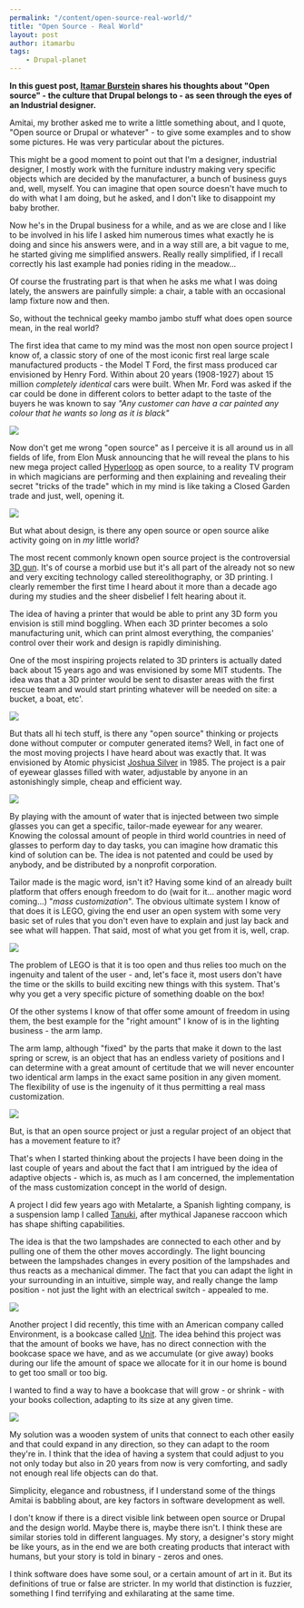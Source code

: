 ```yaml
---
permalink: "/content/open-source-real-world/"
title: "Open Source - Real World"
layout: post
author: itamarbu
tags:
    - Drupal-planet
---
```



__In this guest post, [Itamar Burstein](http://www.itamarburstein.com/) shares his thoughts about "Open source" - the culture that Drupal belongs to - as seen through the eyes of an Industrial designer.__

Amitai, my brother asked me to write a little something about, and I quote, "Open source or Drupal or whatever" - to give some examples and to show some pictures. He was very particular about the pictures.

This might be a good moment to point out that I'm a designer, industrial designer, I mostly work with the furniture industry making very specific objects which are decided by the manufacturer, a bunch of business guys and, well, myself.  You can imagine that open source doesn't have much to do with what I am doing, but he asked, and I don't like to disappoint my baby brother.

<!-- more -->

Now he's in the Drupal business for a while, and as we are close and I like to be involved in his life I asked him numerous times what exactly he is doing and since his answers were, and in a way still are, a bit vague to me, he started giving me simplified answers. Really really simplified, if I recall correctly his last example had ponies riding in the meadow...

Of course the frustrating part is that when he asks me what I was doing lately, the answers are painfully simple: a chair, a table with an occasional lamp fixture now and then.

So, without the technical geeky mambo jambo stuff what does open source mean, in the real world?

The first idea that came to my mind was the most non open source project I know of, a classic story of one of the most iconic first real large scale manufactured products - the Model T Ford, the first mass produced car envisioned by Henry Ford. Within about 20 years (1908-1927) about 15 million _completely identical_ cars were built. When Mr. Ford was asked if the car could be done in different colors to better adapt to the taste of the buyers he was known to say _"Any customer can have a car painted any colour that he wants so long as it is black"_

<div class="thumbnail">
  <img src="{{BASE_PATH}}/assets/images/posts/open-source-real-world/image1.jpg" />
</div>

Now don't get me wrong "open source" as I perceive it is all around us in all fields of life, from Elon Musk announcing that he will reveal the plans to his new mega project called [Hyperloop](http://en.wikipedia.org/wiki/Hyperloop) as open source, to a reality TV program in which magicians are performing and then explaining and revealing their secret "tricks of the trade" which in my mind is like taking a Closed Garden trade and just, well, opening it.

<div class="thumbnail">
  <img src="{{BASE_PATH}}/assets/images/posts/open-source-real-world/image2.jpg" />
</div>

But what about design, is there any open source or open source alike activity going on in _my_ little world?

The most recent commonly known open source project is the controversial [3D
gun](http://www.engineering.com/3DPrinting/3DPrintingArticles/ArticleID/6103/The-First-Commercial-3D-Printed-Metal-Gun-Part.aspx).
It's of course a morbid use but it's all part of the already not so new and very exciting
technology called stereolithography, or 3D printing. I clearly remember the first time I heard about it more than a decade ago during my studies and the sheer disbelief I felt hearing about it.

The idea of having a printer that would be able to print any 3D form you envision is still mind boggling. When each 3D printer becomes a solo manufacturing unit, which can print almost everything, the companies' control over their work and design is rapidly diminishing.

One of the most inspiring projects related to 3D printers is actually dated back about 15 years ago and was envisioned by some MIT students. The idea was that a 3D printer would be sent to disaster areas with the first rescue team and would start printing whatever will be needed on site: a bucket, a boat, etc'.

<div class="thumbnail">
  <img src="{{BASE_PATH}}/assets/images/posts/open-source-real-world/image3.jpg" />
</div>

But thats all hi tech stuff, is there any "open source" thinking or projects done without computer or computer generated items?
Well, in fact one of the most moving projects I have heard about was exactly that. It was envisioned by Atomic physicist [Joshua Silver](http://www.ted.com/talks/josh_silver_demos_adjustable_liquid_filled_eyeglasses.html) in 1985. The project is a pair of eyewear glasses filled with water, adjustable by anyone in an astonishingly simple, cheap and efficient way.

<div class="thumbnail">
  <img src="{{BASE_PATH}}/assets/images/posts/open-source-real-world/image4.jpg" />
</div>

 By playing with the amount of water that is injected between two simple glasses you can get a specific, tailor-made eyewear for any wearer. Knowing the colossal amount of people in third world countries in need of glasses to perform day to day tasks, you can imagine how dramatic this kind of solution can be. The idea is not patented and could be used by anybody, and be distributed by a nonprofit corporation.

Tailor made is the magic word, isn't it? Having some kind of an already built platform that offers enough freedom to do (wait for it... another magic word coming...) "_mass customization_". The obvious ultimate system I know of that does it is LEGO, giving the end user an open system with some very basic set of rules that you don't even have to explain and just lay back and see what will happen.
That said, most of what you get from it is, well, crap.

<div class="thumbnail">
  <img src="{{BASE_PATH}}/assets/images/posts/open-source-real-world/image5.jpg" />
</div>

The problem of LEGO is that it is too open and thus relies too much on the ingenuity and talent of the user - and, let's face it, most users don't have the time or the skills to build exciting new things with this system. That's why you get a very specific picture of something doable on the box!

Of the other systems I know of that offer some amount of freedom in using them, the best example for the "right amount" I know of is in the lighting business - the arm lamp.

The arm lamp, although "fixed" by the parts that make it down to the last spring or screw, is an object that has an endless variety of positions and I can determine with a great amount of certitude that we will never encounter two identical arm lamps in the exact same position in any given moment. The flexibility of use is the ingenuity of it thus permitting a real mass customization.

<div class="thumbnail">
  <img src="{{BASE_PATH}}/assets/images/posts/open-source-real-world/image6.jpg" />
</div>

But, is that an open source project or just a regular project of an object that has a movement feature to it?

That's when I started thinking about the projects I have been doing in the last couple of years and about the fact that I am intrigued by the idea of adaptive objects - which is, as much as I am concerned, the implementation of the mass customization concept in the world of design.

A project I did few years ago with Metalarte, a Spanish lighting company, is a suspension lamp I called [Tanuki](http://www.itamarburstein.com/works/tanuki-lamp), after mythical Japanese raccoon which has shape shifting capabilities.

The idea is that the two lampshades are connected to each other and by pulling one of them the other moves accordingly. The light bouncing between the lampshades changes in every position of the lampshades and thus reacts as a mechanical dimmer.
The fact that you can adapt the light in your surrounding in an intuitive, simple way, and really change the lamp position - not just the light with an electrical switch - appealed to me.

<div class="thumbnail">
  <img src="{{BASE_PATH}}/assets/images/posts/open-source-real-world/image7.jpg" />
</div>


Another project I did recently, this time with an American company called Environment, is a bookcase called [Unit](http://www.itamarburstein.com/works/unit-library). The idea behind this project was that the amount of books we have, has no direct connection with the bookcase space we have, and as we accumulate (or give away) books during our life the amount of space we allocate for it in our home is bound to get too small or too big.

I wanted to find a way to have a bookcase that will grow - or shrink - with your books collection, adapting to its size at any given time.

<div class="thumbnail">
  <img src="{{BASE_PATH}}/assets/images/posts/open-source-real-world/image8.jpg" />
</div>

My solution was a wooden system of units that connect to each other easily and that could expand in any direction, so they can adapt to the room they're in.
I think that the idea of having a system that could adjust to you not only today but also in 20 years from now is very comforting, and sadly not enough real life objects can do that.

Simplicity, elegance and robustness, if I understand some of the things Amitai is babbling about, are key factors in software development as well.

I don't know if there is a direct visible link between open source or Drupal and the design world. Maybe there is, maybe there isn't. I think these are similar stories told in different languages. My story, a designer's story might be like yours, as in the end we are both creating products that interact with humans, but your story is told in binary - zeros and ones.

I think software does have some soul, or a certain amount of art in it. But its definitions of true or false are stricter. In my world that distinction is fuzzier, something I find terrifying and exhilarating at the same time.
